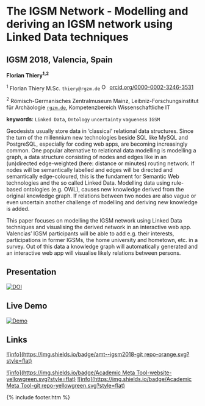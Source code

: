 # The IGSM Network - Modelling and deriving an IGSM network using Linked Data techniques

## IGSM 2018, Valencia, Spain

**Florian Thiery<sup>1,2</sup>**

<sup>1</sup> Florian Thiery M.Sc. `thiery@rgzm.de` <a href="https://orcid.org/0000-0002-3246-3531" target="orcid.widget" rel="noopener noreferrer" style="vertical-align:top;"><img src="https://orcid.org/sites/default/files/images/orcid_16x16.png" style="width:1em;margin-right:.5em;" alt="ORCID iD icon">orcid.org/0000-0002-3246-3531</a>

<sup>2</sup> Römisch-Germanisches Zentralmuseum Mainz, Leibniz-Forschungsinstitut für Archäologie [`rgzm.de`](http://rgzm.de/), Kompetenzbereich Wissenschaftliche IT

**keywords**: `Linked Data`, `Ontology` `uncertainty` `vagueness` `IGSM`

Geodesists usually store data in ‘classical’ relational data structures. Since the turn of the millennium new technologies beside SQL like MySQL and PostgreSQL, especially for coding web apps, are becoming increasingly common. One popular alternative to relational data modelling is modelling a graph, a data structure consisting of nodes and edges like in an (un)directed edge-weighted (here: distance or minutes) routing network. If nodes will be semantically labelled and edges will be directed and semantically edge-coloured, this is the fundament for Semantic Web technologies and the so called Linked Data. Modelling data using rule-based ontologies (e.g. OWL), causes new knowledge derived from the original knowledge graph. If relations between two nodes are also vague or even uncertain another challenge of modelling and deriving new knowledge is added.

This paper focuses on modelling the IGSM network using Linked Data techniques and visualising the derived network in an interactive web app. Valencias’ IGSM participants will be able to add e.g. their interests, participations in former IGSMs, the home university and hometown, etc. in a survey. Out of this data a knowledge graph will automatically generated and an interactive web app will visualise likely relations between persons.

## Presentation

[![DOI](https://zenodo.org/badge/DOI/10.5281/zenodo.aaa.svg)](https://doi.org/10.5281/zenodo.aaa)

## Live Demo

[![Demo](https://img.shields.io/badge/demo-amt--igsm2018-brightgreen.svg?style=flat)]()

## Links

[![info](https://img.shields.io/badge/amt--igsm2018-git repo-orange.svg?style=flat)](https://github.com/florianthiery/amt-igsm2018)

[![info](https://img.shields.io/badge/Academic Meta Tool-website-yellowgreen.svg?style=flat)](http://www.academic-meta-tool.xyz)
[![info](https://img.shields.io/badge/Academic Meta Tool-git repo-yellowgreen.svg?style=flat)](https://github.com/AcademicMetaTool/amt)

{% include footer.htm %}
